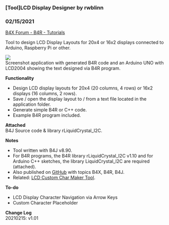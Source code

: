 ### [Tool]LCD Display Designer by rwblinn
### 02/15/2021
[B4X Forum - B4R - Tutorials](https://www.b4x.com/android/forum/threads/127676/)

Tool to design LCD Display Layouts for 20x4 or 16x2 displays connected to Arduino, Raspberry Pi or other.  
  
![](https://www.b4x.com/android/forum/attachments/108038)  
Screenshot application with generated B4R code and an Arduino UNO with LCD2004 showing the text designed via B4R program.  
  
**Functionality**  

- Design LCD display layouts for 20x4 (20 columns, 4 rows) or 16x2 displays (16 columns, 2 rows).
- Save / open the display layout to / from a text file located in the application folder.
- Generate simple B4R or C++ code.
- Example B4R program included.

**Attached**  
B4J Source code & library rLiquidCrystal\_I2C.  
  
**Notes**  

- Tool written with B4J v8.90.
- For B4R programs, the B4R library rLiquidCrystal\_I2C v1.10 and for Arduino C++ sketches, the library LiquidCrystal\_I2C are required (attached).
- Also published on [GitHub](https://github.com/rwbl/rLiquidCrystal_I2C) with topics B4X, B4R, B4J.
- Related: [LCD Custom Char Maker Tool](https://github.com/rwbl/lcd-custom-char-maker).

**To-do**  

- LCD Display Character Navigation via Arrow Keys
- Custom Character Placeholder

**Change Log**  
20210215: v1.01